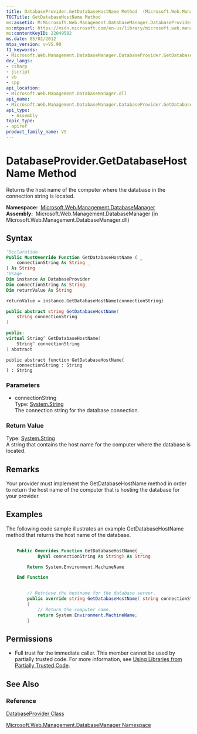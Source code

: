 ```yaml
---
title: DatabaseProvider.GetDatabaseHostName Method  (Microsoft.Web.Management.DatabaseManager)
TOCTitle: GetDatabaseHostName Method
ms:assetid: M:Microsoft.Web.Management.DatabaseManager.DatabaseProvider.GetDatabaseHostName(System.String)
ms:mtpsurl: https://msdn.microsoft.com/en-us/library/microsoft.web.management.databasemanager.databaseprovider.getdatabasehostname(v=VS.90)
ms:contentKeyID: 22049502
ms.date: 05/02/2012
mtps_version: v=VS.90
f1_keywords:
- Microsoft.Web.Management.DatabaseManager.DatabaseProvider.GetDatabaseHostName
dev_langs:
- csharp
- jscript
- vb
- cpp
api_location:
- Microsoft.Web.Management.DatabaseManager.dll
api_name:
- Microsoft.Web.Management.DatabaseManager.DatabaseProvider.GetDatabaseHostName
api_type:
  - Assembly
topic_type:
- apiref
product_family_name: VS
---
```


# DatabaseProvider.GetDatabaseHostName Method

Returns the host name of the computer where the database in the connection string is located.

**Namespace:**  [Microsoft.Web.Management.DatabaseManager](microsoft-web-management-databasemanager-namespace.md)  
**Assembly:**  Microsoft.Web.Management.DatabaseManager (in Microsoft.Web.Management.DatabaseManager.dll)

## Syntax

```vb
'Declaration
Public MustOverride Function GetDatabaseHostName ( _
    connectionString As String _
) As String
'Usage
Dim instance As DatabaseProvider
Dim connectionString As String
Dim returnValue As String

returnValue = instance.GetDatabaseHostName(connectionString)
```

```csharp
public abstract string GetDatabaseHostName(
    string connectionString
)
```

```cpp
public:
virtual String^ GetDatabaseHostName(
    String^ connectionString
) abstract
```

```jscript
public abstract function GetDatabaseHostName(
    connectionString : String
) : String
```

### Parameters

  - connectionString  
    Type: [System.String](https://msdn.microsoft.com/library/s1wwdcbf)  
    The connection string for the database connection.  

### Return Value

Type: [System.String](https://msdn.microsoft.com/library/s1wwdcbf)  
A string that contains the host name for the computer where the database is located.  

## Remarks

Your provider must implement the GetDatabaseHostName method in order to return the host name of the computer that is hosting the database for your provider.

## Examples

The following code sample illustrates an example GetDatabaseHostName method that returns the host name of the database.

```vb

    Public Overrides Function GetDatabaseHostName( _
            ByVal connectionString As String) As String

        Return System.Environment.MachineName

    End Function

```

```csharp

        // Retrieve the hostname for the database server.
        public override string GetDatabaseHostName( string connectionString )
        {
            // Return the computer name.
            return System.Environment.MachineName;
        }

```

## Permissions

  - Full trust for the immediate caller. This member cannot be used by partially trusted code. For more information, see [Using Libraries from Partially Trusted Code](https://msdn.microsoft.com/library/8skskf63).

## See Also

### Reference

[DatabaseProvider Class](databaseprovider-class-microsoft-web-management-databasemanager.md)

[Microsoft.Web.Management.DatabaseManager Namespace](microsoft-web-management-databasemanager-namespace.md)

